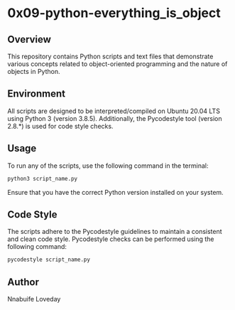 # 0x09-python-everything_is_object

## Overview
This repository contains Python scripts and text files that demonstrate various concepts related to object-oriented programming and the nature of objects in Python.

## Environment
All scripts are designed to be interpreted/compiled on Ubuntu 20.04 LTS using Python 3 (version 3.8.5). Additionally, the Pycodestyle tool (version 2.8.*) is used for code style checks.

## Usage
To run any of the scripts, use the following command in the terminal:

```bash
python3 script_name.py
```

Ensure that you have the correct Python version installed on your system.

## Code Style
The scripts adhere to the Pycodestyle guidelines to maintain a consistent and clean code style. Pycodestyle checks can be performed using the following command:

```bash
pycodestyle script_name.py
```

## Author
Nnabuife Loveday